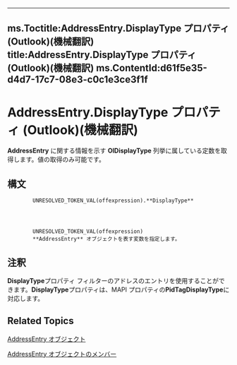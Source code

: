 

---
ms.Toctitle:AddressEntry.DisplayType プロパティ (Outlook)(機械翻訳)
title:AddressEntry.DisplayType プロパティ (Outlook)(機械翻訳)
ms.ContentId:d61f5e35-d4d7-17c7-08e3-c0c1e3ce3f1f
---
# AddressEntry.DisplayType プロパティ (Outlook)(機械翻訳)




**AddressEntry** に関する情報を示す **OlDisplayType** 列挙に属している定数を取得します。値の取得のみ可能です。

## 構文

            UNRESOLVED_TOKEN_VAL(offexpression).**DisplayType**




            UNRESOLVED_TOKEN_VAL(offexpression)
            **AddressEntry** オブジェクトを表す変数を指定します。



## 注釈
**DisplayType**プロパティ フィルターのアドレスのエントリを使用することができます。**DisplayType**プロパティは、MAPI プロパティの**PidTagDisplayType**に対応します。



## Related Topics

[AddressEntry オブジェクト](d4a0a85e-8bab-bc56-57bc-d70c3c570c8e.md)

[AddressEntry オブジェクトのメンバー](74c88069-aec4-952b-556f-03873fbb488b.md)




